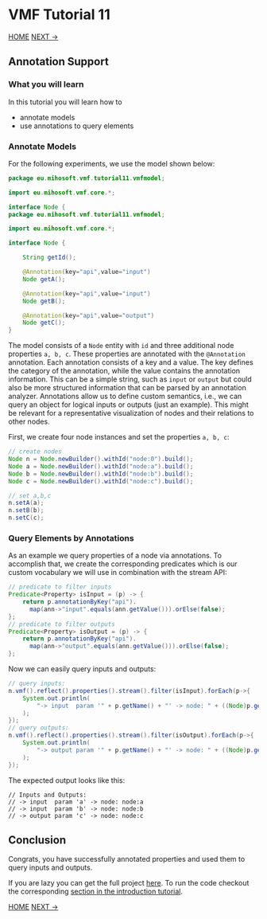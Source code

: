 # VMF Tutorial 11

[HOME](https://github.com/miho/VMF-Tutorials/blob/master/README.md) [NEXT ->](https://github.com/miho/VMF-Tutorials/blob/master/VMF-Tutorial-12/README.md)

## Annotation Support

### What you will learn

In this tutorial you will learn how to

- annotate models
- use annotations to query elements

### Annotate Models

For the following experiments, we use the model shown below:

```java
package eu.mihosoft.vmf.tutorial11.vmfmodel;

import eu.mihosoft.vmf.core.*;

interface Node {
package eu.mihosoft.vmf.tutorial11.vmfmodel;

import eu.mihosoft.vmf.core.*;

interface Node {

    String getId();

    @Annotation(key="api",value="input")
    Node getA();

    @Annotation(key="api",value="input")
    Node getB();

    @Annotation(key="api",value="output")
    Node getC();
}
```

The model consists of a `Node` entity with `id` and three additional node 
properties `a, b, c`. These properties are annotated with the `@Annotation`
annotation. Each annotation consists of a key and a value. The key defines the
category of the annotation, while the value contains the annotation information.
This can be a simple string, such as `input` or `output` but could also be more
structured information that can be parsed by an annotation analyzer.
Annotations allow us to define custom semantics, i.e., we can query
an object for logical inputs or outputs (just an example). This might be
relevant for a representative visualization of nodes and their relations to
other nodes.

First, we create four node instances and set the properties `a, b, c`:

```java
// create nodes
Node n = Node.newBuilder().withId("node:0").build();
Node a = Node.newBuilder().withId("node:a").build();
Node b = Node.newBuilder().withId("node:b").build();
Node c = Node.newBuilder().withId("node:c").build();

// set a,b,c
n.setA(a);
n.setB(b);
n.setC(c);
```

### Query Elements by Annotations

As an example we query properties of a node via annotations. To accomplish that,
we create the corresponding predicates which is our custom vocabulary we will
use in combination with the stream API:

```java
// predicate to filter inputs
Predicate<Property> isInput = (p) -> {
    return p.annotationByKey("api").
      map(ann->"input".equals(ann.getValue())).orElse(false);
};
// predicate to filter outputs
Predicate<Property> isOutput = (p) -> {
    return p.annotationByKey("api").
      map(ann->"output".equals(ann.getValue())).orElse(false);
};
```

Now we can easily query inputs and outputs:

```java
// query inputs:
n.vmf().reflect().properties().stream().filter(isInput).forEach(p->{
    System.out.println(
        "-> input  param '" + p.getName() + "' -> node: " + ((Node)p.get()).getId()
    );
});
// query outputs:
n.vmf().reflect().properties().stream().filter(isOutput).forEach(p->{
    System.out.println(
        "-> output param '" + p.getName() + "' -> node: " + ((Node)p.get()).getId()
    );
});
```

The expected output looks like this:

```
// Inputs and Outputs:
// -> input  param 'a' -> node: node:a
// -> input  param 'b' -> node: node:b
// -> output param 'c' -> node: node:c
```

## Conclusion

Congrats, you have successfully annotated properties and used them to query
inputs and outputs. 

If you are lazy you can get the full project [here](https://github.com/miho/VMF-Tutorials/tree/master/VMF-Tutorial-11). To run the code checkout the corresponding [section in the introduction tutorial](https://github.com/miho/VMF-Tutorials/blob/master/VMF-Tutorial-01/README.md#running-the-tutorial).


[HOME](https://github.com/miho/VMF-Tutorials/blob/master/README.md) [NEXT ->](https://github.com/miho/VMF-Tutorials/blob/master/VMF-Tutorial-12/README.md)



